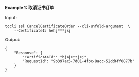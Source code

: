 **Example 1: 取消证书订单**



Input: 

```
tccli ssl CancelCertificateOrder --cli-unfold-argument  \
    --CertificateId hehj***jsj
```

Output: 
```
{
    "Response": {
        "CertificateId": "hjejs**jsj",
        "RequestId": "9b397ac6-7d01-4fbc-8acc-52dd6ff0877b"
    }
}
```


